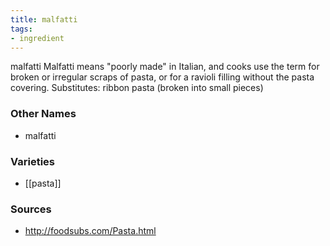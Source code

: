 ```yaml
---
title: malfatti
tags:
- ingredient
---
```

malfatti Malfatti means "poorly made" in Italian, and cooks use the term for broken or irregular scraps of pasta, or for a ravioli filling without the pasta covering. Substitutes: ribbon pasta (broken into small pieces)

### Other Names

* malfatti

### Varieties

* [[pasta]]

### Sources
* http://foodsubs.com/Pasta.html
